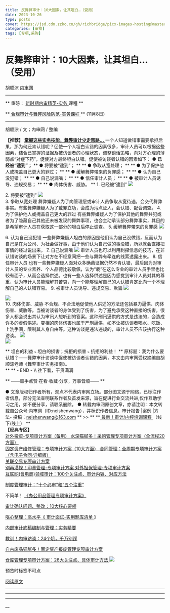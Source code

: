 ```yaml
---
title: 反舞弊审计：10大因素，让其坦白…（受用）
date: 2023-10-26
type: posts
cover: https://jsd.cdn.zzko.cn/gh/richbridge/picx-images-hosting@master/thumbnail/审技.jpg
categories: [审技]
tags: [专项,采购]
---
```


#  反舞弊审计：10大因素，让其坦白…（受用）

胡顺淙  [ 内审网 ](javascript:void\(0\);)

__ _ _ _ _

** 重磅： [ 新时期内审精英-实务
](http://mp.weixin.qq.com/s?__biz=MzIxMTM3ODE1OQ==&mid=2247511875&idx=4&sn=02998eabad9227f2ea024a092e5fb22e&chksm=9754a5c3a0232cd5af2ad39b80996b1c45f6256325f94f97a679fbc911767028dbf6c71f8cfc&scene=21#wechat_redirect)
课程  **

**[ 合规审计与舞弊风险防范-实务课程
](http://mp.weixin.qq.com/s?__biz=MzIxMTM3ODE1OQ==&mid=2247511957&idx=2&sn=8ba452d143ae7fdf334b06beeab89bff&chksm=9754a515a0232c039c861a912130f10ab85e25a6f95327ccaac0bb64d3926281fa6eac3e3a52&scene=21#wechat_redirect)
** (11月8日)

* * *

胡顺淙  / 文；内审网 / 整编

**【推荐】** [ **掌握这些实务技能，舞弊审计少走弯路…**
](http://mp.weixin.qq.com/s?__biz=MzIxMTM3ODE1OQ==&mid=2247497653&idx=1&sn=fe70ca5d40b1eb444e2f53afd8f89de0&chksm=9754fd35a02374232d2e673c3b029a8aac7ae92c10c75ab44023a226fdf8dd5e817273d69650&scene=21#wechat_redirect)
一个人知道做错事需要承担后果，那为何还肯认错呢？促使一个人坦白认错的因素很多，审计人员可以根据这些因素，结合已掌握的证据及被访谈者的心理状态，调整谈话策略，向对方心理的薄弱点“对症下药”，促使对方最终坦白认错。促使被访谈者认错的因素如下：
● **已经被“逮到”；** ** ● 将要被“逮到”；  ** ** ● 争取从宽处理；  ** ** ● 为了保护他人或掩盖自己更大的罪过；  **
** ● 缓解舞弊带来的负罪感；  ** ** ● 认为自己没犯错；  ** ** ● 自己说漏嘴；  ** ** ● 信任审计人员；  ** ** ●
被审计人员诱导、违规交易；  ** ** ● 肉体伤害、威胁。  ** 1\. 已经被“逮到”
![](https://mmbiz.qpic.cn/mmbiz_png/OphficJUUiaJ4nZycRlXRicMbdmOoiaKOvf2qnTMdTxRobXrN0CsX51BaQh5h5AdorHr58WOI37tmrSIbvrCX1ev5Q/640?wx_fmt=png)

  

2\. 将要被“逮到”
![](https://mmbiz.qpic.cn/mmbiz_png/OphficJUUiaJ4nZycRlXRicMbdmOoiaKOvf2jx03HwC1hcTQYGqL1I5w68CViaKewJ4iaFiaN9iaNribXmhSNibicvduMcThA/640?wx_fmt=png)  
3\. 争取从宽处理  舞弊嫌疑人为了向管理层或审计人员争取从宽待遇，会交代舞弊事实。有些舞弊嫌疑人为了戴罪立功，会成为污点证人，会认错、配合调查。
4\. 为了保护他人或掩盖自己更大的罪过
有些舞弊嫌疑人为了保护其他的舞弊共犯或者为了隐藏自己其他还未被发现的舞弊事项，也会主动承认部分舞弊事实，其目的是希望审计人员在获取这一部分的坦白后停止调查。
5\. 缓解舞弊带来的负罪感
![](https://mmbiz.qpic.cn/mmbiz_png/OphficJUUiaJ4nZycRlXRicMbdmOoiaKOvf2ic4soFs7rpSgM1G9z15ibvUYkz2ocMUy861ZUkKq4ReiabIVibOHvwrHlQ/640?wx_fmt=png)

  

6\. 认为自己没犯错
一些舞弊嫌疑人坦白的原因是他们认为自己没做错，反而认为自己是在为公司、为社会做好事，由于他们认为自己做的事没错，所以就会直接把事情的经过说出来。  7\.
自己说漏嘴
![](https://mmbiz.qpic.cn/mmbiz_png/OphficJUUiaJ4nZycRlXRicMbdmOoiaKOvf2qbicic6BaCkJQ7b5YtC7e0ATQiawFd2ZRjVjQ1icFYh6FMmpWIXnQ5p18g/640?wx_fmt=png)
审计人员也可以利用刺探信息的技巧，在非认错访谈的场景下让对方在不经意间把一些与舞弊有牵连的线索透露出来。  8\. 信任审计人员
也有一些舞弊嫌疑人面对众多确凿证据仍然不肯认错，最后因为对审计人员的专业素养、个人品德比较敬佩，认为“栽”在这么专业的审计人员手里也比较有面子，从而会选择供述。也有一些人选择供述是因为感觉到审计人员对其的尊重，认为审计人员能理解其苦衷，向一个能够理解自己的人认错肯定比向一个不理解自己的人认错容易。
9\. 被审计人员诱导、违规交易、欺骗
![](https://mmbiz.qpic.cn/mmbiz_png/OphficJUUiaJ4nZycRlXRicMbdmOoiaKOvf2VWNylPCzJV0pBwlC3tFib7ialBc0J20ibdK0dKle7D26ccIubbtbZl59Q/640?wx_fmt=png)

  

![](https://mmbiz.qpic.cn/mmbiz_png/OphficJUUiaJ4nZycRlXRicMbdmOoiaKOvf2SE4ROxKQVV6STozyDC9W883XzyicCpxaxBWaj68yetD5gadeDEeakpw/640?wx_fmt=png)  
10\. 肉体伤害、威胁
不合规、不合法地促使他人供述的方法还包括暴力逼供、肉体伤害、威胁等。当被访谈者的身体受到了伤害，为了避免承受这种直接的伤害，很多人都会说出其认为审讯人想听到的答案。这种刑讯逼供的方式是违法的，会造成许多的虚假供述。变相的肉体伤害也属于严刑逼供，如不让被访谈者喝水、吃饭、上洗手间，限制其人身自由等。这种访谈是违法违规的，审计人员不应该执行这种访谈。
![](https://mmbiz.qpic.cn/mmbiz_png/OphficJUUiaJ4nZycRlXRicMbdmOoiaKOvf2adIGic1Y7KD9to1iawkmpjR6er8FOfttMibUySTicnFKTleg0rguWiaoy1g/640?wx_fmt=png)  
![](https://mmbiz.qpic.cn/mmbiz_png/OphficJUUiaJ4nZycRlXRicMbdmOoiaKOvf2tyhAes38Q2sGBicur14mjGPVxys7ZRMSgnQkqTgBgfOx0Z9hVeZSKgA/640?wx_fmt=png)

  

** 坦白的利益﹥坦白的损害；抗拒的损害﹥抗拒的利益！  **
原标题：我为什么要认错？——舞弊审计访谈中促使被访谈者认错的因素，本文由内审网受权摘编自胡顺淙老师《舞弊审计实务指南》。  
** ** \- END - \\\ 往下看，干货满满

** ——顺手点赞·在看·收藏·分享，万事皆顺——  **

●
文章版权归作者所有，观点不代表内审网立场。部分图文源于网络，已标注作者信息，部分无法查明联系作者及首发来源，旨在促进行业交流共进,仅作互助学习之用，如不便分享，请联系删除。
● 转载内审网原创文章，亦请注明：本文转载自公众号:内审网（ID:neishenwang），并标识作者信息。审计报告 |案例 |方法-
投稿：neishenwang@163.com  ** >> ** **[ 最新！审计/内控培训课程
](http://mp.weixin.qq.com/s?__biz=MzIxMTM3ODE1OQ==&mid=2247510759&idx=1&sn=20cab0c1b2d3d386c552ef7dfe7b0a94&chksm=9754a067a02329710887bc4c18fa43487618579b80e3ce7e6bb8a07d9a480f462a7a7456573f&scene=21#wechat_redirect)
（线下/线上） **  
**【经典专区】**  
[ 对外投资-专项审计方案（备用）
](http://mp.weixin.qq.com/s?__biz=MzIxMTM3ODE1OQ==&mid=2247507501&idx=1&sn=957eba1bc8b78a9e0e8e99709bf1e608&chksm=9754d4ada0235dbb16aca709de3741458013c8a368889f19928da917c05281a796ccc384978b&scene=21#wechat_redirect)
[ 水深猫腻多！采购管理专项审计方案（全流程20方面）
](http://mp.weixin.qq.com/s?__biz=MzIxMTM3ODE1OQ==&mid=2247511916&idx=1&sn=54671d1cb744b71dc2a58067e74b4f83&chksm=9754a5eca0232cfac6d5c7bfec8b84858371184f65598009f752382a248dedce94dd7a68b304&scene=21#wechat_redirect)  
[ 固定资产维修管理：专项审计方案（10大方面）
](http://mp.weixin.qq.com/s?__biz=MzIxMTM3ODE1OQ==&mid=2247511323&idx=1&sn=4a690dcd693ba693aec92b97bc6d09e3&chksm=9754a79ba0232e8dfaf611ad451d69b4619efc5e07269f5dc67f536791f4e3086522d1cb3f46&scene=21#wechat_redirect)
[ 合同管理：全周期专项审计方案（含电子合同·详细版）
](http://mp.weixin.qq.com/s?__biz=MzIxMTM3ODE1OQ==&mid=2247511399&idx=1&sn=b0c7be7f298b9a5fc7547ac63680faf2&chksm=9754a7e7a0232ef1ec285ce429e7c9f0d3e74625c931c0be56f63084f826ae2cbb469987aeef&scene=21#wechat_redirect)  
[ 关联交易专项审计方案
](http://mp.weixin.qq.com/s?__biz=MzIxMTM3ODE1OQ==&mid=2247508469&idx=2&sn=cd40e6c2a20fdad6bfd62fc97c3591a9&chksm=9754ab75a0232263a3e46f978ad3f1f507460bba8a0c2f5ce0fae3a0e973e0f690a1c55d100e&scene=21#wechat_redirect)  
[ 别再漠视！印章管理-专项审计方案
](http://mp.weixin.qq.com/s?__biz=MzIxMTM3ODE1OQ==&mid=2247507924&idx=1&sn=5aa3028f90b865663ef34b6002a7121c&chksm=9754d554a0235c429e5e2d3752f71193209aa007ee57f2966facface0b8642d87b7d47acaf8e&scene=21#wechat_redirect)
[ 对外担保管理-专项审计方案
](http://mp.weixin.qq.com/s?__biz=MzIxMTM3ODE1OQ==&mid=2247508115&idx=2&sn=26ca29cee8507e601f2c6daa2332d78e&chksm=9754aa13a0232305ba1c36dbbd6ee20ab380db6ce50fdc0b376b1c4223de4ce3b3a2fdefebd2&scene=21#wechat_redirect)  
[ 互联网(含电商)领域审计：100个关注点、审计内容、对应方法
](http://mp.weixin.qq.com/s?__biz=MzIxMTM3ODE1OQ==&mid=2247506458&idx=1&sn=d83c71344a6a052e677cc2cb56acab50&chksm=9754d09aa023598c2424f061bd1a1d91ffdba8d0ca8492ff33845d4f77098182e9f058c9dc6c&scene=21#wechat_redirect)

[ 制度管理审计：“十个必审”和“五个注重”
](http://mp.weixin.qq.com/s?__biz=MzIxMTM3ODE1OQ==&mid=2247503600&idx=1&sn=8181ca22c6d4018a07a6cef9797bca63&chksm=9754c470a0234d66ab286ffc77a796df6c0b0f8eb9943c991d994672a9c60a85dea0d839c376&scene=21#wechat_redirect)

不简单！ [ 《办公用品管理专项审计方案》
](http://mp.weixin.qq.com/s?__biz=MzIxMTM3ODE1OQ==&mid=2247505501&idx=1&sn=e0bb3ef5c2f8018299ae59fde6be8c76&chksm=9754dcdda02355cb81b079ade61713c5350a2bdec20d99ac7132683a98a3f48a937fcc33cada&scene=21#wechat_redirect)

[ 审计确认问题、整改：10大核心要领
](http://mp.weixin.qq.com/s?__biz=MzIxMTM3ODE1OQ==&mid=2247505104&idx=1&sn=f71eaa08f55af4991e37d5d484b020e4&chksm=9754de50a023574644a0a072d274ae5cc3b2e3de7e31aac2b1499ab8b66627d51892010111c0&scene=21#wechat_redirect)

[ 呕心整理：高水平《
](http://mp.weixin.qq.com/s?__biz=MzIxMTM3ODE1OQ==&mid=2247503750&idx=1&sn=ee25b0679e0e30de08c5959431f59e95&chksm=9754c506a0234c10d9e7ddbabb7a9d01f8726f3b97b64db733aa5fe2b6a47f7c09e298d9d3c9&scene=21#wechat_redirect)
[ 审计面试-实用题库清单
](http://mp.weixin.qq.com/s?__biz=MzIxMTM3ODE1OQ==&mid=2247503750&idx=1&sn=ee25b0679e0e30de08c5959431f59e95&chksm=9754c506a0234c10d9e7ddbabb7a9d01f8726f3b97b64db733aa5fe2b6a47f7c09e298d9d3c9&scene=21#wechat_redirect)
》

[ 内部审计底稿编制与管理：实务精要
](http://mp.weixin.qq.com/s?__biz=MzIxMTM3ODE1OQ==&mid=2247504176&idx=1&sn=506a83c56f7067391d884f4a15c52e3c&chksm=9754dbb0a02352a6822974397989af25a2a3c2724d9f832354534eb7b8407bbd40edf149edc8&scene=21#wechat_redirect)

[ 教训！内审访谈：24个坑，千万别踩
](http://mp.weixin.qq.com/s?__biz=MzIxMTM3ODE1OQ==&mid=2247505625&idx=1&sn=99a5f3e79e84ae8e328a2e32ba9c4421&chksm=9754dc59a023554f5d100bc060dea1ecb3dc1550d76f66f795d8dbde526b0b3305a202dadde7&scene=21#wechat_redirect)

[ 自古废品猫腻多！固定资产报废管理专项审计方案
](http://mp.weixin.qq.com/s?__biz=MzIxMTM3ODE1OQ==&mid=2247506257&idx=1&sn=28e6c29d862a3b2141a81052770de9c5&chksm=9754d3d1a0235ac71c6b47b9d7ae01199a019f7a4cadb7fcf68699d700c8f0ba255bb7b4f80a&scene=21#wechat_redirect)

[ 仓库管理专项审计方案：26大关注点、具体审计方法
](http://mp.weixin.qq.com/s?__biz=MzIxMTM3ODE1OQ==&mid=2247511557&idx=1&sn=8856e0fe8e4a9c3b784c12e0904f663c&chksm=9754a485a0232d9392caea44132da503f5c09cf7d187c50e0f298b39cbe232a087c1f3dad954&scene=21#wechat_redirect)
![](https://mmbiz.qpic.cn/mmbiz_png/OphficJUUiaJ54aVCY4pBQvVEbvI6AFqPw6XCDBGtNKZrKvoSBsSzQQ33YelxDmhk8DqtFPrlyyLlqoOI3euPw9g/640?wx_fmt=png&from=appmsg)

预览时标签不可点

[ 阅读原文 ](javascript:;)









****



****



****





__









